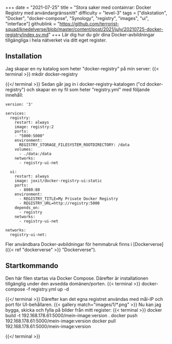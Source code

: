 +++
date = "2021-07-25"
title = "Stora saker med containrar: Docker Registry med användargränssnitt"
difficulty = "level-3"
tags = ["diskstation", "Docker", "docker-compose", "Synology", "registry", "images", "ui", "interface"]
githublink = "https://github.com/terrorist-squad/knedelverse/blob/master/content/post/2021/july/20210725-docker-registry/index.sv.md"
+++
Lär dig hur du gör dina Docker-avbildningar tillgängliga i hela nätverket via ditt eget register.
## Installation
Jag skapar en ny katalog som heter "docker-registry" på min server:
{{< terminal >}}
mkdir docker-registry

{{</ terminal >}}
Sedan går jag in i docker-registry-katalogen ("cd docker-registry") och skapar en ny fil som heter "registry.yml" med följande innehåll:
```
version: '3'

services:
  registry:
    restart: always
    image: registry:2
    ports:
    - "5000:5000"
    environment:
      REGISTRY_STORAGE_FILESYSTEM_ROOTDIRECTORY: /data
    volumes:
      - ./data:/data
    networks:
      - registry-ui-net

  ui:
    restart: always
    image: joxit/docker-registry-ui:static
    ports:
      - 8080:80
    environment:
      - REGISTRY_TITLE=My Private Docker Registry
      - REGISTRY_URL=http://registry:5000
    depends_on:
      - registry
    networks:
      - registry-ui-net

networks:
  registry-ui-net:

```
Fler användbara Docker-avbildningar för hemmabruk finns i [Dockerverse]({{< ref "dockerverse" >}} "Dockerverse").
## Startkommando
Den här filen startas via Docker Compose. Därefter är installationen tillgänglig under den avsedda domänen/porten.
{{< terminal >}}
docker-compose -f registry.yml up -d

{{</ terminal >}}
Därefter kan det egna registret användas med mål-IP och port för UI-behållaren.
{{< gallery match="images/1/*.png" >}}
Nu kan jag bygga, skicka och fylla på bilder från mitt register:
{{< terminal >}}
docker build -t 192.168.178.61:5000/mein-image:version .
docker push 192.168.178.61:5000/mein-image:version
docker pull 192.168.178.61:5000/mein-image:version

{{</ terminal >}}

